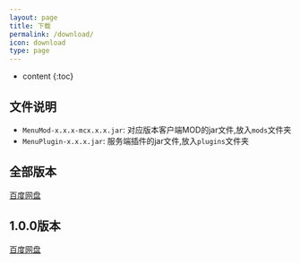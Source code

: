 ```yaml
---
layout: page
title: 下载
permalink: /download/
icon: download
type: page
---
```


* content
{:toc}




## 文件说明
* `MenuMod-x.x.x-mcx.x.x.jar`: 对应版本客户端MOD的jar文件,放入`mods`文件夹
* `MenuPlugin-x.x.x.jar`: 服务端插件的jar文件,放入`plugins`文件夹

## 全部版本
[百度网盘](https://pan.baidu.com/s/1sRLddCdn1gdQCKKYiYiT1g)

## 1.0.0版本
[百度网盘](https://pan.baidu.com/s/1SrTmMBPKogF_gZKhvY-HOg)
